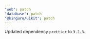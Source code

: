 ```yaml
---
'web': patch
'database': patch
'@kinguru/uikit': patch
---
```


Updated dependency `prettier` to `3.2.3`.
